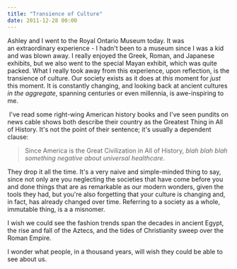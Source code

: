 ```yaml
---
title: "Transience of Culture"
date: 2011-12-28 00:00
---
```


Ashley and I went to the Royal Ontario Museum today. It was an&nbsp;extraordinary&nbsp;experience - I hadn't been to a museum since I was a kid and was blown away. I really enjoyed the Greek, Roman, and Japanese exhibits, but we also went to the special Mayan exhibit, which was quite packed. What I really took away from this experience, upon reflection, is the transience of culture. Our society exists as it does at _this_ moment for _just_ this moment. It is constantly changing, and looking back at ancient cultures _in the aggregate_,&nbsp;spanning centuries or even&nbsp;millennia, is awe-inspiring to me.

<!--more-->&nbsp;I've read some right-wing American history books and I've seen pundits on news cable shows both describe their country as the Greatest Thing in All of History. It's not the point of their sentence; it's usually a dependent clause:

> Since America is the Great Civilization in All of History, _blah blah blah something negative about universal healthcare_.

They drop it all the time. It's a very naive and simple-minded thing to say, since not only are you neglecting the societies that have come before you and done things that are as remarkable as our modern wonders, given the tools they had, but you're also forgetting that your culture is changing and, in fact, has already changed over time. Referring to a society as a whole, immutable thing, is a a misnomer.

I wish we could see the fashion trends span the decades in ancient Egypt, the rise and fall of the Aztecs, and the tides of Christianity sweep over the Roman Empire.

I wonder what people, in a thousand years, will wish they could be able to see about us.

<!-- more -->

